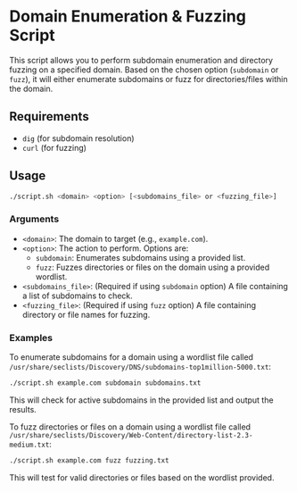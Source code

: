 
# Domain Enumeration & Fuzzing Script

This script allows you to perform subdomain enumeration and directory fuzzing on a specified domain. Based on the chosen option (`subdomain` or `fuzz`), it will either enumerate subdomains or fuzz for directories/files within the domain.

## Requirements

- `dig` (for subdomain resolution)
- `curl` (for fuzzing)

## Usage

```bash
./script.sh <domain> <option> [<subdomains_file> or <fuzzing_file>]
```

### Arguments

- `<domain>`: The domain to target (e.g., `example.com`).
- `<option>`: The action to perform. Options are:
  - `subdomain`: Enumerates subdomains using a provided list.
  - `fuzz`: Fuzzes directories or files on the domain using a provided wordlist.
- `<subdomains_file>`: (Required if using `subdomain` option) A file containing a list of subdomains to check.
- `<fuzzing_file>`: (Required if using `fuzz` option) A file containing directory or file names for fuzzing.

### Examples

To enumerate subdomains for a domain using a wordlist file called `/usr/share/seclists/Discovery/DNS/subdomains-top1million-5000.txt`:

```bash
./script.sh example.com subdomain subdomains.txt
```

This will check for active subdomains in the provided list and output the results.

To fuzz directories or files on a domain using a wordlist file called `/usr/share/seclists/Discovery/Web-Content/directory-list-2.3-medium.txt`:

```bash
./script.sh example.com fuzz fuzzing.txt
```

This will test for valid directories or files based on the wordlist provided.


